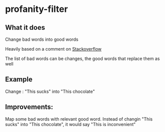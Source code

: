 # profanity-filter

## What it does
Change bad words into good words

Heavily based on a comment on [Stackoverflow](https://stackoverflow.com/questions/3531746/what-s-a-good-python-profanity-filter-library)

The list of bad words can be changes, the good words that replace them as well

## Example
Change : "This sucks" into "This chocolate"

## Improvements:
Map some bad words with relevant good word. Instead of changin "This sucks" into "This chocolate", it would say "This is inconvenient"
